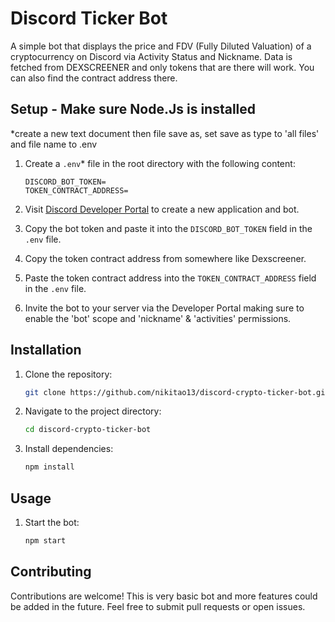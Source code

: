 # Discord Ticker Bot

A simple bot that displays the price and FDV (Fully Diluted Valuation) of a cryptocurrency on Discord via Activity Status and Nickname.  Data is fetched from DEXSCREENER and only tokens that are there will work. You can also find the contract address there.

## Setup - Make sure Node.Js is installed
*create a new text document then file save as, set save as type to 'all files' and file name to .env

1. Create a `.env`* file in the root directory with the following content:
    ```
    DISCORD_BOT_TOKEN=
    TOKEN_CONTRACT_ADDRESS=
    ```

2. Visit [Discord Developer Portal](https://discord.com/developers/applications) to create a new application and bot.

3. Copy the bot token and paste it into the `DISCORD_BOT_TOKEN` field in the `.env` file.

4. Copy the token contract address from somewhere like Dexscreener.

5. Paste the token contract address into the `TOKEN_CONTRACT_ADDRESS` field in the `.env` file.

6. Invite the bot to your server via the Developer Portal making sure to enable the 'bot' scope and 'nickname' & 'activities' permissions.

## Installation

1. Clone the repository:

    ```bash
    git clone https://github.com/nikitao13/discord-crypto-ticker-bot.git
    ```

2. Navigate to the project directory:

    ```bash
    cd discord-crypto-ticker-bot
    ```

3. Install dependencies:

    ```bash
    npm install
    ```

## Usage

1. Start the bot:

    ```bash
    npm start
    ```

## Contributing

Contributions are welcome! This is very basic bot and more features could be added in the future. Feel free to submit pull requests or open issues.

